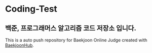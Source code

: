 # Coding-Test
## 백준, 프로그래머스 알고리즘 코드 저장소 입니다.
This is a auto push repository for Baekjoon Online Judge created with [BaekjoonHub](https://github.com/BaekjoonHub/BaekjoonHub).

